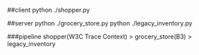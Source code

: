  <!-- RUN -->

##client
python ./shopper.py

##server
python ./grocery_store.py
python ./legacy_inventory.py

###pipeline
shopper(W3C Trace Context) > grocery_store(B3) > legacy_inventory
